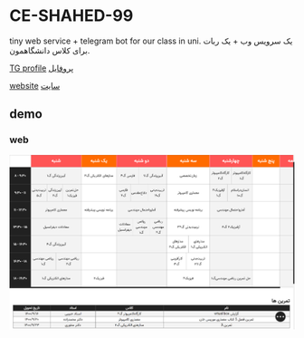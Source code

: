 # CE-SHAHED-99
tiny web service + telegram bot for our class in uni.
یک سرویس وب + یک ربات برای کلاس دانشگاهمون.

[TG profile](https://t.me/shahed_class_bot)
[پروفایل](https://t.me/shahed_class_bot)

[website](https://shahed-class-bot-hamidb.fandogh.cloud)
[سایت](https://shahed-class-bot-hamidb.fandogh.cloud)

## demo
### web
![main page](./demo/main-page.png)